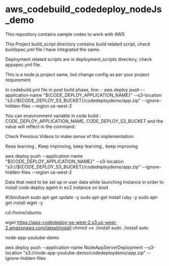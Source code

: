 # aws_codebuild_codedeploy_nodeJs_demo
This repository contains sample codes to work with AWS 

This Project build_script directory contains build related script, check buildspec.yml file I have integrated the same. 

Deployment related scripts are in deployment_scripts directory, check appspec.yml file. 


This is a node.js project same, but change config as per your project requirement 


In codebuild.yml file in post build phase, line:
      - aws deploy push --application-name "${CODE_DEPLOY_APPLICATION_NAME}" --s3-location "s3://${CODE_DEPLOY_S3_BUCKET}/codedeploydemo/app.zip" --ignore-hidden-files --region us-west-2

You can enavironment variable in code build : CODE_DEPLOY_APPLICATION_NAME, CODE_DEPLOY_S3_BUCKET and the value will reflect in the command. 

Check Previous Videos to make sense of this implementation:



Keep learning , Keep improving, keep learning , keep improving


aws deploy push --application-name "${CODE_DEPLOY_APPLICATION_NAME}" --s3-location "s3://${CODE_DEPLOY_S3_BUCKET}/codedeploydemo/app.zip" --ignore-hidden-files --region us-west-2


Data that need to be set up in user data while launching instance in order to install code deploy agent in ec2 instance on boot

#!/bin/bash
sudo apt-get update -y 
sudo apt-get install ruby -y
sudo apt-get install wget -y

cd /home/ubuntu

wget https://aws-codedeploy-us-west-2.s3.us-west-2.amazonaws.com/latest/install
chmod +x ./install
sudo ./install auto


node-app-youtube-demo


aws deploy push --application-name NodeAppServerDeployment --s3-location "s3://node-app-youtube-demo/codedeploydemo/app.zip" --ignore-hidden-files 
